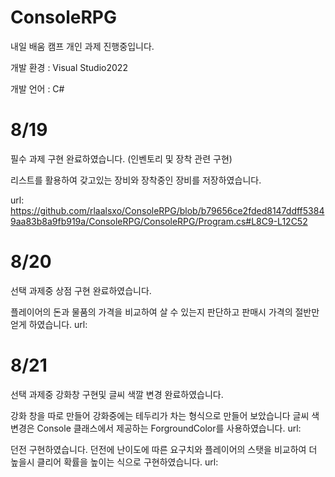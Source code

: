 # ConsoleRPG

내일 배움 캠프 개인 과제 진행중입니다.


개발 환경 : Visual Studio2022


개발 언어 : C#

# 8/19
필수 과제 구현 완료하였습니다.
(인벤토리 및 장착 관련 구현)

리스트를 활용하여 갖고있는 장비와 장착중인 장비를 저장하였습니다.


url: https://github.com/rlaalsxo/ConsoleRPG/blob/b79656ce2fded8147ddff53849aa83b8a9fb919a/ConsoleRPG/ConsoleRPG/Program.cs#L8C9-L12C52

# 8/20
선택 과제중 상점 구현 완료하였습니다.


플레이어의 돈과 물품의 가격을 비교하여 살 수 있는지 판단하고 판매시 가격의 절반만 얻게 하였습니다.
url:


# 8/21
선택 과제중 강화창 구현및 글씨 색깔 변경 완료하였습니다.

강화 창을 따로 만들어 강화중에는 테두리가 차는 형식으로 만들어 보았습니다
글씨 색 변경은 Console 클래스에서 제공하는 ForgroundColor를 사용하였습니다.
url:


던전 구현하였습니다.
던전에 난이도에 따른 요구치와 플레이어의 스탯을 비교하여 더 높을시 클리어 확률을 높이는 식으로 구현하였습니다.
url:
